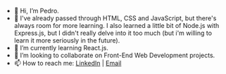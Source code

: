 - 👋 Hi, I’m Pedro.
- 🧠 I've already passed through HTML, CSS and JavaScript, but there's always room for more learning. I also learned a little bit of Node.js with Express.js, but I didn't really delve into it too much (but i'm willing to learn it more seriously in the future).
- 🌱 I’m currently learning React.js.
- 💞️ I’m looking to collaborate on Front-End Web Development projects.
- 📫 How to reach me: <a href="https://www.linkedin.com/in/montteiropedro/">LinkedIn</a> | <a href="mailto:c.montteiropedro@gmail.com">Email</a>

<!---
montteiropedro/montteiropedro is a ✨ special ✨ repository because its `README.md` (this file) appears on your GitHub profile.
You can click the Preview link to take a look at your changes.
--->
